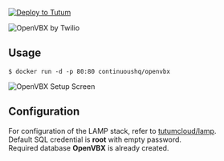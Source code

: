 [![Deploy to Tutum](https://s.tutum.co/deploy-to-tutum.svg)](https://dashboard.tutum.co/stack/deploy/)

![OpenVBX by Twilio](https://d2r1vs3d9006ap.cloudfront.net/public/uploaded_images/4691767/openvbx-logo-temp_full_aspect_medium.png)

## Usage

    $ docker run -d -p 80:80 continuoushq/openvbx

![OpenVBX Setup Screen](http://s10.postimg.org/bn5n0j2uh/Install_Open_VBX.png)

## Configuration

For configuration of the LAMP stack, refer to [tutumcloud/lamp](https://github.com/tutumcloud/lamp).  
Default SQL credential is **root** with empty password.  
Required database **OpenVBX** is already created.  
